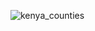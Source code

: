 
![kenya_counties](https://github.com/user-attachments/assets/15bc98a6-a055-48a0-888f-d134e348d82f)
